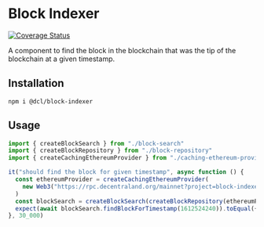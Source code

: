 # Block Indexer

[![Coverage Status](https://coveralls.io/repos/github/decentraland/block-indexer/badge.svg?branch=main)](https://coveralls.io/github/decentraland/block-indexer?branch=main)

A component to find the block in the blockchain that was the tip of the blockchain at a given timestamp.

## Installation 

`npm i @dcl/block-indexer`

## Usage

```ts
import { createBlockSearch } from "./block-search"
import { createBlockRepository } from "./block-repository"
import { createCachingEthereumProvider } from "./caching-ethereum-provider"

it("should find the block for given timestamp", async function () {
  const ethereumProvider = createCachingEthereumProvider(
    new Web3("https://rpc.decentraland.org/mainnet?project=block-indexer").eth
  )
  const blockSearch = createBlockSearch(createBlockRepository(ethereumProvider))
  expect(await blockSearch.findBlockForTimestamp(1612524240)).toEqual({ block: 11795935, timestamp: 1612524239 })
}, 30_000)
```
